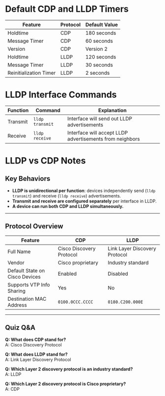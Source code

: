 # Default CDP and LLDP Timers

| Feature                     | Protocol | Default Value       |
|----------------------------|----------|---------------------|
| Holdtime                   | CDP      | 180 seconds         |
| Message Timer              | CDP      | 60 seconds          |
| Version                    | CDP      | Version 2           |
| Holdtime                   | LLDP     | 120 seconds         |
| Message Timer              | LLDP     | 30 seconds          |
| Reinitialization Timer     | LLDP     | 2 seconds           |

# LLDP Interface Commands

| Function  | Command         | Explanation                                      |
|-----------|-----------------|--------------------------------------------------|
| Transmit  | `lldp transmit` | Interface will send out LLDP advertisements      |
| Receive   | `lldp receive`  | Interface will accept LLDP advertisements from neighbors |

# LLDP vs CDP Notes

## Key Behaviors

- **LLDP is unidirectional per function**: devices independently send (`lldp transmit`) and receive (`lldp receive`) advertisements.
- **Transmit and receive are configured separately** per interface in LLDP.
- **A device can run both CDP and LLDP simultaneously.**

---

## Protocol Overview

| Feature                         | CDP                            | LLDP                                 |
|---------------------------------|--------------------------------|---------------------------------------|
| Full Name                       | Cisco Discovery Protocol       | Link Layer Discovery Protocol         |
| Vendor                          | Cisco proprietary              | Industry standard                     |
| Default State on Cisco Devices  | Enabled                        | Disabled                              |
| Supports VTP Info Sharing       | Yes                            | No                                    |
| Destination MAC Address         | `0100.0CCC.CCCC`               | `0180.C200.000E`                      |

---

## Quiz Q&A

**Q: What does CDP stand for?**  
A: Cisco Discovery Protocol

**Q: What does LLDP stand for?**  
A: Link Layer Discovery Protocol

**Q: Which Layer 2 discovery protocol is an industry standard?**  
A: LLDP

**Q: Which Layer 2 discovery protocol is Cisco proprietary?**  
A: CDP
